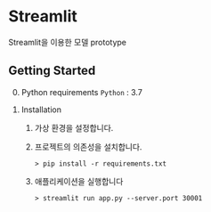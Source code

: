 # Streamlit
Streamlit을 이용한 모델 prototype 

## Getting Started
0. Python requirements
    `Python` : 3.7

1. Installation
    1. 가상 환경을 설정합니다.
    
    2. 프로젝트의 의존성을 설치합니다.
        ```shell
        > pip install -r requirements.txt 
        ``` 
    3. 애플리케이션을 실행합니다
        ```shell
        > streamlit run app.py --server.port 30001
        ```